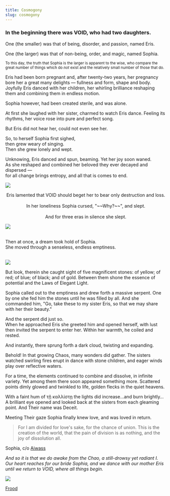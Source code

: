 ```yaml
---
title: Cosmogony
slug: cosmogony
---
```

### In the beginning there was VOID, who had two daughters.

One (the smaller) was that of being, disorder, and passion, named Eris.

One (the larger) was that of non-being, order, and magic, named Sophia.

<small>To this day, the truth that Sophia is the larger is apparent to the wise, who compare the great number of things which do _not_ exist and the relatively small number of those that do.</small>

Eris had been born pregnant and, after twenty-two years, her pregnancy bore her a great many delights — fullness and form, shape and body. Joyfully Eris danced with her children, her whirling brilliance reshaping them and combining them in endless motion.

Sophia however, had been created sterile, and was alone.

At first she laughed with her sister, charmed to watch Eris dance. Feeling its rhythms, her voice rose into pure and perfect song.

But Eris did not hear her, could not even see her.

So, to herself Sophia first sighed,
<br>then grew weary of singing.
<br>Then she grew lonely and wept.

Unknowing, Eris danced and spun, beaming. Yet her joy soon waned.
<br>As she reshaped and combined her beloved they ever decayed and dispersed —
<br>for all change brings entropy, and all that is comes to end.

<img src="/image/svg/divider.svg" style="max-width: 50%" class="mirrorY">
<p style="text-align: center">
Eris lamented that VOID should beget her to bear only destruction and loss.
<br><br>In her loneliness Sophia cursed, "~~Why?~~", and slept.
<br><br>And for three eras in silence she slept.
</p>

<img src="/image/svg/divider.svg" style="max-width: 50%" class="">

<br>Then at once, a dream took hold of Sophia.
<br>She moved through a senseless, endless emptiness.

<br><img class="w35" src="/image/eyes.png">

But look, therein she caught sight of five magnificent stones: of yellow; of red; of blue; of black; and of gold. Between them shone the essence of potential and the Laws of Elegant Light.

Sophia called out to the emptiness and drew forth a massive serpent. One by one she fed him the stones until he was filled by all. And she commanded him, "Go, take these to my sister Eris, so that we may share with her their beauty."

And the serpent did just so.
<br>When he approached Eris she greeted him and opened herself, with lust then invited the serpent to enter her. Within her warmth, he coiled and rested.

And instantly, there sprung forth a dark cloud, twisting and expanding.

Behold! In that growing Chaos, many wonders did gather. The sisters watched swirling fires erupt in dance with stone children, and eager winds play over reflective waters.

For a time, the elements continued to combine and dissolve, in infinite variety. Yet among them there soon appeared something more. Scattered points dimly glowed and twinkled to life, golden flecks in the quiet heavens.

With a faint hum of τῇ καλλίστῃ the lights did increase…and burn brightly… A brilliant eye opened and looked back at the sisters from each gleaming point. And Their name was Deceit.

Meeting Their gaze Sophia finally knew love, and was loved in return.

> For I am divided for love's sake, for the chance of union.
> This is the creation of the world, that the pain of division is as nothing, and the joy of dissolution all.

<attr>Sophia, c/o <a href="http://www.sacred-texts.com/oto/engccxx.htm">Aiwass</a></attr>

*And so it is that we do awake from the Chao, a still-drowsy yet radiant I.<br>Our heart reaches for our bride Sophia, and we dance with our mother Eris until we return to VOID, where all things begin.*

<img src="/image/svg/alleyesonher.svg">

<a href="/nom/frood" class="next">Frood</a>
